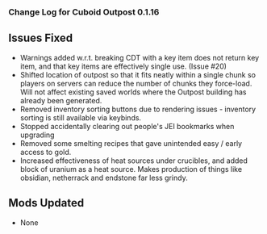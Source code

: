 ### Change Log for Cuboid Outpost 0.1.16

## Issues Fixed

- Warnings added w.r.t. breaking CDT with a key item does not return key item, and that key items are effectively single use. (Issue #20)
- Shifted location of outpost so that it fits neatly within a single chunk so players on servers can reduce the number of chunks they force-load. Will not affect existing saved worlds where the Outpost building has already been generated.
- Removed inventory sorting buttons due to rendering issues - inventory sorting is still available via keybinds.
- Stopped accidentally clearing out people's JEI bookmarks when upgrading
- Removed some smelting recipes that gave unintended easy / early access to gold.
- Increased effectiveness of heat sources under crucibles, and added block of uranium as a heat source. Makes production of things like obsidian, netherrack and endstone far less grindy.

## Mods Updated

- None
